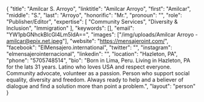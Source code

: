 {
  "title": "Amilcar S. Arroyo",
  "linktitle": "Amilcar Arroyo",
  "first": "Amilcar",
  "middle": "S.",
  "last": "Arroyo",
  "honorific": "Mr.",
  "pronoun": "",
  "role": "Publisher/Editor",
  "expertise": [
    "Community Services",
    "Diversity & Inclusion",
    "Immigration"
  ],
  "keywords": [],
  "email": "YW1pbGNhckBlcGl4Lm5ldA==",
  "images": ["/img/uploads/Amilcar Arroyo - amilcar@epix.net.jpeg"],
  "website": "https://mensajeroint.com/",
  "facebook": "ElMensajero.international",
  "twitter": "",
  "instagram": "elmensajerointernacional",
  "linkedin": "",
  "location": "Hazleton, PA",
  "phone": "5705748514",
  "bio": "Born in Lima, Peru. Living in Hazleton, PA for the lats 31 years. Latino who loves USA and respect everyone. Community advocate, volunteer as a passion. Person who support social equality, diversity and freedom. Always ready to help and a believer of dialogue and find a solution more than point a problem.",
  "layout": "person"
}
